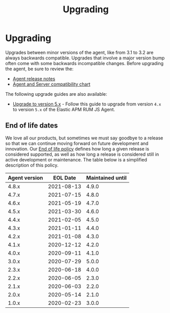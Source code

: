 ﻿---
title: Upgrading
description: Upgrades between minor versions of the agent, like from 3.1 to 3.2 are always backwards compatible. Upgrades that involve a major version bump often come...
url: https://docs-v3-preview.elastic.dev/reference/upgrading
products:
  - APM
  - APM Agent
  - Elastic Observability
---

# Upgrading

Upgrades between minor versions of the agent, like from 3.1 to 3.2 are always backwards compatible. Upgrades that involve a major version bump often come with some backwards incompatible changes.
Before upgrading the agent, be sure to review the:
- [Agent release notes](https://docs-v3-preview.elastic.dev/release-notes/)
- [Agent and Server compatibility chart](https://docs-v3-preview.elastic.dev/elastic/docs-content/tree/main/solutions/observability/apm/apm-agent-compatibility)

The following upgrade guides are also available:
- [Upgrade to version 5.x](https://docs-v3-preview.elastic.dev/release-notes/breaking-changes) - Follow this guide to upgrade from version `4.x` to version `5.x` of the Elastic APM RUM JS Agent.


## End of life dates

We love all our products, but sometimes we must say goodbye to a release so that we can continue moving forward on future development and innovation. Our [End of life policy](https://www.elastic.co/support/eol) defines how long a given release is considered supported, as well as how long a release is considered still in active development or maintenance. The table below is a simplified description of this policy.

| Agent version | EOL Date   | Maintained until |
|---------------|------------|------------------|
| 4.8.x         | 2021-08-13 | 4.9.0            |
| 4.7.x         | 2021-07-15 | 4.8.0            |
| 4.6.x         | 2021-05-19 | 4.7.0            |
| 4.5.x         | 2021-03-30 | 4.6.0            |
| 4.4.x         | 2021-02-05 | 4.5.0            |
| 4.3.x         | 2021-01-11 | 4.4.0            |
| 4.2.x         | 2021-01-08 | 4.3.0            |
| 4.1.x         | 2020-12-12 | 4.2.0            |
| 4.0.x         | 2020-09-11 | 4.1.0            |
| 3.0.x         | 2020-07-29 | 5.0.0            |
| 2.3.x         | 2020-06-18 | 4.0.0            |
| 2.2.x         | 2020-06-05 | 2.3.0            |
| 2.1.x         | 2020-06-03 | 2.2.0            |
| 2.0.x         | 2020-05-14 | 2.1.0            |
| 1.0.x         | 2020-02-23 | 3.0.0            |
